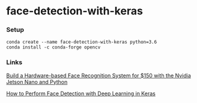 # face-detection-with-keras


### Setup

```
conda create --name face-detection-with-keras python=3.6
conda install -c conda-forge opencv
```


### Links

[Build a Hardware-based Face Recognition System for $150 with the Nvidia Jetson Nano and Python](https://medium.com/@ageitgey/build-a-hardware-based-face-recognition-system-for-150-with-the-nvidia-jetson-nano-and-python-a25cb8c891fd)

[How to Perform Face Detection with Deep Learning in Keras](https://machinelearningmastery.com/how-to-perform-face-detection-with-classical-and-deep-learning-methods-in-python-with-keras/)
